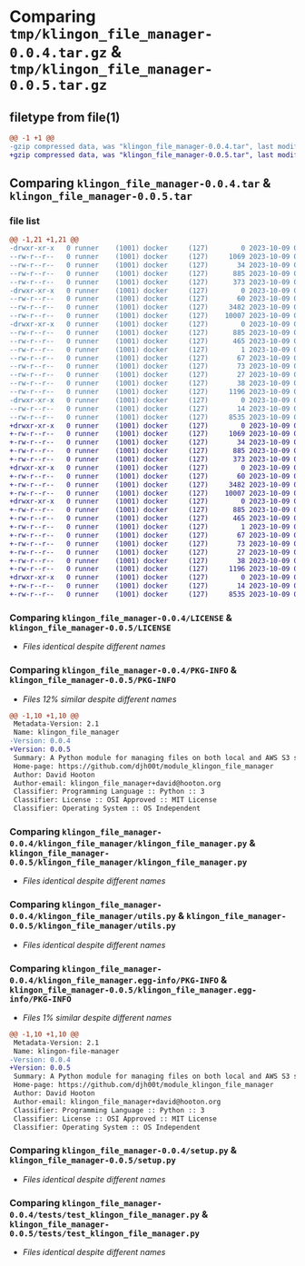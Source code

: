 # Comparing `tmp/klingon_file_manager-0.0.4.tar.gz` & `tmp/klingon_file_manager-0.0.5.tar.gz`

## filetype from file(1)

```diff
@@ -1 +1 @@
-gzip compressed data, was "klingon_file_manager-0.0.4.tar", last modified: Mon Oct  9 03:18:50 2023, max compression
+gzip compressed data, was "klingon_file_manager-0.0.5.tar", last modified: Mon Oct  9 04:35:14 2023, max compression
```

## Comparing `klingon_file_manager-0.0.4.tar` & `klingon_file_manager-0.0.5.tar`

### file list

```diff
@@ -1,21 +1,21 @@
-drwxr-xr-x   0 runner    (1001) docker     (127)        0 2023-10-09 03:18:50.757853 klingon_file_manager-0.0.4/
--rw-r--r--   0 runner    (1001) docker     (127)     1069 2023-10-09 03:17:52.000000 klingon_file_manager-0.0.4/LICENSE
--rw-r--r--   0 runner    (1001) docker     (127)       34 2023-10-09 03:17:52.000000 klingon_file_manager-0.0.4/MANIFEST.in
--rw-r--r--   0 runner    (1001) docker     (127)      885 2023-10-09 03:18:50.757853 klingon_file_manager-0.0.4/PKG-INFO
--rw-r--r--   0 runner    (1001) docker     (127)      373 2023-10-09 03:17:52.000000 klingon_file_manager-0.0.4/README.md
-drwxr-xr-x   0 runner    (1001) docker     (127)        0 2023-10-09 03:18:50.757853 klingon_file_manager-0.0.4/klingon_file_manager/
--rw-r--r--   0 runner    (1001) docker     (127)       60 2023-10-09 03:17:52.000000 klingon_file_manager-0.0.4/klingon_file_manager/__init__.py
--rw-r--r--   0 runner    (1001) docker     (127)     3482 2023-10-09 03:17:52.000000 klingon_file_manager-0.0.4/klingon_file_manager/klingon_file_manager.py
--rw-r--r--   0 runner    (1001) docker     (127)    10007 2023-10-09 03:17:52.000000 klingon_file_manager-0.0.4/klingon_file_manager/utils.py
-drwxr-xr-x   0 runner    (1001) docker     (127)        0 2023-10-09 03:18:50.757853 klingon_file_manager-0.0.4/klingon_file_manager.egg-info/
--rw-r--r--   0 runner    (1001) docker     (127)      885 2023-10-09 03:18:50.000000 klingon_file_manager-0.0.4/klingon_file_manager.egg-info/PKG-INFO
--rw-r--r--   0 runner    (1001) docker     (127)      465 2023-10-09 03:18:50.000000 klingon_file_manager-0.0.4/klingon_file_manager.egg-info/SOURCES.txt
--rw-r--r--   0 runner    (1001) docker     (127)        1 2023-10-09 03:18:50.000000 klingon_file_manager-0.0.4/klingon_file_manager.egg-info/dependency_links.txt
--rw-r--r--   0 runner    (1001) docker     (127)       67 2023-10-09 03:18:50.000000 klingon_file_manager-0.0.4/klingon_file_manager.egg-info/entry_points.txt
--rw-r--r--   0 runner    (1001) docker     (127)       73 2023-10-09 03:18:50.000000 klingon_file_manager-0.0.4/klingon_file_manager.egg-info/requires.txt
--rw-r--r--   0 runner    (1001) docker     (127)       27 2023-10-09 03:18:50.000000 klingon_file_manager-0.0.4/klingon_file_manager.egg-info/top_level.txt
--rw-r--r--   0 runner    (1001) docker     (127)       38 2023-10-09 03:18:50.757853 klingon_file_manager-0.0.4/setup.cfg
--rw-r--r--   0 runner    (1001) docker     (127)     1196 2023-10-09 03:18:24.000000 klingon_file_manager-0.0.4/setup.py
-drwxr-xr-x   0 runner    (1001) docker     (127)        0 2023-10-09 03:18:50.757853 klingon_file_manager-0.0.4/tests/
--rw-r--r--   0 runner    (1001) docker     (127)       14 2023-10-09 03:17:52.000000 klingon_file_manager-0.0.4/tests/__init__.py
--rw-r--r--   0 runner    (1001) docker     (127)     8535 2023-10-09 03:17:52.000000 klingon_file_manager-0.0.4/tests/test_klingon_file_manager.py
+drwxr-xr-x   0 runner    (1001) docker     (127)        0 2023-10-09 04:35:14.664675 klingon_file_manager-0.0.5/
+-rw-r--r--   0 runner    (1001) docker     (127)     1069 2023-10-09 04:34:06.000000 klingon_file_manager-0.0.5/LICENSE
+-rw-r--r--   0 runner    (1001) docker     (127)       34 2023-10-09 04:34:06.000000 klingon_file_manager-0.0.5/MANIFEST.in
+-rw-r--r--   0 runner    (1001) docker     (127)      885 2023-10-09 04:35:14.664675 klingon_file_manager-0.0.5/PKG-INFO
+-rw-r--r--   0 runner    (1001) docker     (127)      373 2023-10-09 04:34:06.000000 klingon_file_manager-0.0.5/README.md
+drwxr-xr-x   0 runner    (1001) docker     (127)        0 2023-10-09 04:35:14.664675 klingon_file_manager-0.0.5/klingon_file_manager/
+-rw-r--r--   0 runner    (1001) docker     (127)       60 2023-10-09 04:34:06.000000 klingon_file_manager-0.0.5/klingon_file_manager/__init__.py
+-rw-r--r--   0 runner    (1001) docker     (127)     3482 2023-10-09 04:34:06.000000 klingon_file_manager-0.0.5/klingon_file_manager/klingon_file_manager.py
+-rw-r--r--   0 runner    (1001) docker     (127)    10007 2023-10-09 04:34:06.000000 klingon_file_manager-0.0.5/klingon_file_manager/utils.py
+drwxr-xr-x   0 runner    (1001) docker     (127)        0 2023-10-09 04:35:14.664675 klingon_file_manager-0.0.5/klingon_file_manager.egg-info/
+-rw-r--r--   0 runner    (1001) docker     (127)      885 2023-10-09 04:35:14.000000 klingon_file_manager-0.0.5/klingon_file_manager.egg-info/PKG-INFO
+-rw-r--r--   0 runner    (1001) docker     (127)      465 2023-10-09 04:35:14.000000 klingon_file_manager-0.0.5/klingon_file_manager.egg-info/SOURCES.txt
+-rw-r--r--   0 runner    (1001) docker     (127)        1 2023-10-09 04:35:14.000000 klingon_file_manager-0.0.5/klingon_file_manager.egg-info/dependency_links.txt
+-rw-r--r--   0 runner    (1001) docker     (127)       67 2023-10-09 04:35:14.000000 klingon_file_manager-0.0.5/klingon_file_manager.egg-info/entry_points.txt
+-rw-r--r--   0 runner    (1001) docker     (127)       73 2023-10-09 04:35:14.000000 klingon_file_manager-0.0.5/klingon_file_manager.egg-info/requires.txt
+-rw-r--r--   0 runner    (1001) docker     (127)       27 2023-10-09 04:35:14.000000 klingon_file_manager-0.0.5/klingon_file_manager.egg-info/top_level.txt
+-rw-r--r--   0 runner    (1001) docker     (127)       38 2023-10-09 04:35:14.664675 klingon_file_manager-0.0.5/setup.cfg
+-rw-r--r--   0 runner    (1001) docker     (127)     1196 2023-10-09 04:34:36.000000 klingon_file_manager-0.0.5/setup.py
+drwxr-xr-x   0 runner    (1001) docker     (127)        0 2023-10-09 04:35:14.664675 klingon_file_manager-0.0.5/tests/
+-rw-r--r--   0 runner    (1001) docker     (127)       14 2023-10-09 04:34:06.000000 klingon_file_manager-0.0.5/tests/__init__.py
+-rw-r--r--   0 runner    (1001) docker     (127)     8535 2023-10-09 04:34:06.000000 klingon_file_manager-0.0.5/tests/test_klingon_file_manager.py
```

### Comparing `klingon_file_manager-0.0.4/LICENSE` & `klingon_file_manager-0.0.5/LICENSE`

 * *Files identical despite different names*

### Comparing `klingon_file_manager-0.0.4/PKG-INFO` & `klingon_file_manager-0.0.5/PKG-INFO`

 * *Files 12% similar despite different names*

```diff
@@ -1,10 +1,10 @@
 Metadata-Version: 2.1
 Name: klingon_file_manager
-Version: 0.0.4
+Version: 0.0.5
 Summary: A Python module for managing files on both local and AWS S3 storage.
 Home-page: https://github.com/djh00t/module_klingon_file_manager
 Author: David Hooton
 Author-email: klingon_file_manager+david@hooton.org
 Classifier: Programming Language :: Python :: 3
 Classifier: License :: OSI Approved :: MIT License
 Classifier: Operating System :: OS Independent
```

### Comparing `klingon_file_manager-0.0.4/klingon_file_manager/klingon_file_manager.py` & `klingon_file_manager-0.0.5/klingon_file_manager/klingon_file_manager.py`

 * *Files identical despite different names*

### Comparing `klingon_file_manager-0.0.4/klingon_file_manager/utils.py` & `klingon_file_manager-0.0.5/klingon_file_manager/utils.py`

 * *Files identical despite different names*

### Comparing `klingon_file_manager-0.0.4/klingon_file_manager.egg-info/PKG-INFO` & `klingon_file_manager-0.0.5/klingon_file_manager.egg-info/PKG-INFO`

 * *Files 1% similar despite different names*

```diff
@@ -1,10 +1,10 @@
 Metadata-Version: 2.1
 Name: klingon-file-manager
-Version: 0.0.4
+Version: 0.0.5
 Summary: A Python module for managing files on both local and AWS S3 storage.
 Home-page: https://github.com/djh00t/module_klingon_file_manager
 Author: David Hooton
 Author-email: klingon_file_manager+david@hooton.org
 Classifier: Programming Language :: Python :: 3
 Classifier: License :: OSI Approved :: MIT License
 Classifier: Operating System :: OS Independent
```

### Comparing `klingon_file_manager-0.0.4/setup.py` & `klingon_file_manager-0.0.5/setup.py`

 * *Files identical despite different names*

### Comparing `klingon_file_manager-0.0.4/tests/test_klingon_file_manager.py` & `klingon_file_manager-0.0.5/tests/test_klingon_file_manager.py`

 * *Files identical despite different names*

